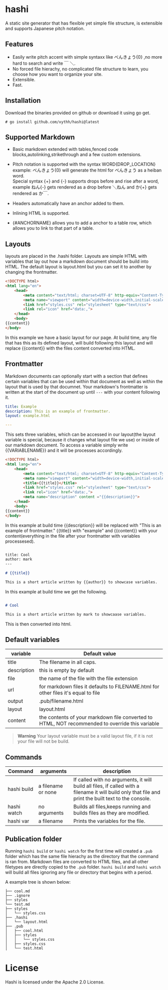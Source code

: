  hashi
 ==

A static site generator that has flexible yet simple file structure, is extensible and supports Japanese pitch notation.

## Features

* Easily write pitch accent with simple syntaxx like べんきょう{0} ,no more hard to search and write  ￣  ＼.
* No forced file hierachy, no complicated file structure to learn, you choose how you want to organize your site.
* Extensible.
* Fast.

## Installation

Download the binaries provided on github or download it using go get.

	# go install github.com/xythh/hashi@latest 


## Supported Markdown

* Basic markdown extended with tables,fenced code blocks,autolinking,strikethrough and a few custom extensions.

* Pitch notation is supported with the syntax WORD{DROP_LOCATION}<br>example: べんきょう{0} will generate the html for べんきょう as a heiban word.<br>
Special syntax {+} and {-} supports drops before and rise after a word, <br>example ねん{-} gets rendered as a drop before ＼ねん and か{+} gets rendered as  か￣.

* Headers automatically have an anchor added to them.

* Inlining HTML is supported.

* {#ANCHORNAME} allows you to add a anchor to a table row, which allows you to link to that part of a table.


## Layouts

layouts are placed in the .hashi folder. Layouts are simple HTML with variables that lay out how a markdown document should be build into HTML. The default layout is layout.html but you can set it to another by changing the frontmatter.

``` html
<!DOCTYPE html>
<html lang="en">
	<head>
		<meta content="text/html; charset=UTF-8" http-equiv="Content-Type">
		<meta name="viewport" content="width=device-width,initial-scale=1.0">
		<link href="styles.css" rel="stylesheet" type="text/css">
		<link rel="icon" href="data:,">
	</head>
	<body>
{{content}}
</body>
```
In this example we have a basic layout for our page. At build time, any file that has this as its defined layout, will build following this layout and will replace {{content}} with the files content converted into HTML.

## Frontmatter

Markdown documents can optionally start with a section that defines certain variables that can be used within that document as well as within the layout that is used by that documnet. Your markdown's frontmatter is written at the start of the document up until  `---` with your content following it.

``` yaml
title: Example
description: This is an example of frontmatter.
layout: example.html

---
```
This sets three variables, which can be accessed in our layout(the layout variable is special, because it changes what layout file we use) or inside of our markdown document. To access a variable simply write {{VARIABLENAME}} and it will be processes accordingly.

``` html
<!DOCTYPE html>
<html lang="en">
	<head>
		<meta content="text/html; charset=UTF-8" http-equiv="Content-Type">
		<meta name="viewport" content="width=device-width,initial-scale=1.0">
		<title>{{title}}</title>
		<link href="styles.css" rel="stylesheet" type="text/css">
		<link rel="icon" href="data:,">
		<meta name="description" content ="{{description}}">
	</head>
	<body>
{{content}}
</body>

```

In this example  at build time {{description}} will be replaced with "This is an example of frontmatter." {{title}} with "example" and {{content}} with your content(everything in the file after your frontmatter with variables processesed).

``` markdown

title: Cool
author: mark
---

# {{title}}

This is a short article written by {{author}} to showcase variables.

```
In this example at build time we get the following.

``` markdown

# Cool

This is a short article written by mark to showcaase variables.

```
This is then converted into html.

## Default variables
| variable    | Default value                                                                                        |
|-------------|-------------------------------------------------------------------------------------------------     |
| title       | The filename in all caps.                                                                            |
| description | this is empty by default                                                                             |
| file        | the name of the file with the file extension                                                         |
| url         | for markdown files it defaults to FILENAME.html for other files it's equal    to file                |
| output      | .pub/filename.html                                                                                   |
| layout      | layout.html                                                                                          |
| content     | the contents of your markdown file converted to HTML, NOT recommended to override this variable      |

> **Warning**
 Your layout variable must be a valid layout file, if it is not your file will not be build.
 
 
## Commands
| Command     | arguments          | description                                                                                                                                             |
|-------------|--------------------|---------------------------------------------------------------------------------------------------------------------------------------------------------|
| hashi build | a filename or none | If called with no arguments, it will build all files, if called with a filename it will build only that file and print the built text to the console. |
| hashi watch | no arguments       | Builds all files,keeps running and builds files as they are modified.                                                                                    |
| hashi var   | a filename         | Prints the variables for the file.                                                                                                                      |
 
 ## Publication folder
 
 Running `hashi build` or `hashi watch` for the first time will created a `.pub` folder which has the same file hierachy as the directory that the command is ran from. Markdown files are converted to HTML files, and all other filetypes are directly copied to the `.pub` folder.  `hashi build` and `hashi watch` will build all files ignoring any file or directory that begins with a period.
 
 A example tree is shown below:
 ```
├── cool.md
├── .ignore
├── styles
└── test.md
├── styles
│   └── styles.css
├── .hashi
│   └── layout.html
├── .pub
│   ├── cool.html
│   ├── styles
│   │   └── styles.css
│   ├── styles.css
│   └── test.html

```


# License
Hashi is licensed under the Apache 2.0 License.

